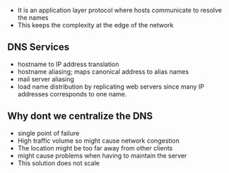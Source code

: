 - It is an application layer protocol where hosts communicate to resolve the names 
- This keeps the complexity at the edge of the network 

## DNS Services
- hostname to IP address translation
- hostname aliasing; maps canonical address to alias names
- mail server aliasing 
- load name distribution by replicating web servers since many IP addresses corresponds to one name.

## Why dont we centralize the DNS
- single point of failure 
- High traffic volume so might cause network congestion
- The location might be too far away from other clients
- might cause problems when having to maintain the server
- This solution does not scale

